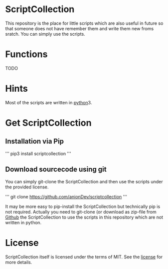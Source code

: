 # ScriptCollection

This repository is the place for little scripts which are also useful in future so that someone does not have remember them and write them new froms sratch. You can simply use the scripts.

# Functions

TODO

# Hints

Most of the scripts are written in [python](https://www.python.org)3.

# Get ScriptCollection

## Installation via Pip

'''
pip3 install scriptcollection
'''

## Download sourcecode using git

You can simply git-clone the ScriptCollection and then use the scripts under the provided license.

'''
git clone https://github.com/anionDev/scriptcollection
'''

It may be more easy to pip-install the ScriptCollection but technically pip is not required. Actually you need to git-clone (or download as zip-file from [Github](https://github.com/anionDev/scriptcollection) the ScriptCollection to use the scripts in this repository which are not written in python.

# License

ScriptCollection itself is licensed under the terms of MIT. See the [license](https://raw.githubusercontent.com/anionDev/scriptcollection/master/License.txt) for more details.
